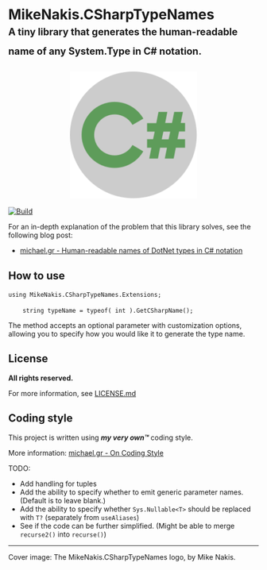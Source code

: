 # MikeNakis.CSharpTypeNames<br/><sub><sup>A tiny library that generates the human-readable name of any System.Type in C# notation.</sup></sub>

<p align="center">
  <img title="MikeNakis.CSharpTypeNames Logo" src="MikeNakis.CSharpTypeNames-Logo.svg" width="256" />
</p>

[![Build](https://github.com/mikenakis/MikeNakis.CSharpTypeNames/actions/workflows/github-workflow.yml/badge.svg)](https://github.com/mikenakis/MikeNakis.CSharpTypeNames/actions/workflows/github-workflow.yml)

For an in-depth explanation of the problem that this library solves, see the following blog post:

 - [michael.gr - Human-readable names of DotNet types in C# notation](https://blog.michael.gr/2025/05/human-readable-names-of-dotnet-types-in.html)

## How to use

    using MikeNakis.CSharpTypeNames.Extensions;

	    string typeName = typeof( int ).GetCSharpName();

The method accepts an optional parameter with customization options, allowing you to specify how you would like it to
generate the type name.

## License

**All rights reserved.**

For more information, see [LICENSE.md](LICENSE.md)

## Coding style

This project is written using _**my very own™**_ coding style.

More information: [michael.gr - On Coding Style](https://blog.michael.gr/2018/04/on-coding-style.html)

TODO:

- Add handling for tuples
- Add the ability to specify whether to emit generic parameter names. (Default is to leave blank.)
- Add the ability to specify whether `Sys.Nullable<T>` should be replaced with `T?` (separately from `useAliases`)
- See if the code can be further simplified. (Might be able to merge `recurse2()` into `recurse()`)

----------------------
Cover image: The MikeNakis.CSharpTypeNames logo, by Mike Nakis.

